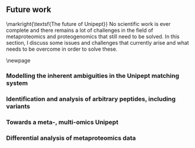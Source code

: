 ## Future work
\markright{\textsf{The future of Unipept}}
No scientific work is ever complete and there remains a lot of challenges in the field of metaproteomics and proteogenomics that still need to be solved. In this section, I discuss some issues and challenges that currently arise and what needs to be overcome in order to solve these.

\newpage

### Modelling the inherent ambiguities in the Unipept matching system

### Identification and analysis of arbitrary peptides, including variants

### Towards a meta-, multi-omics Unipept

### Differential analysis of metaproteomics data


